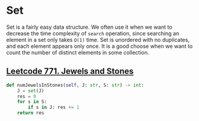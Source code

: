 # Set

Set is a fairly easy data structure. We often use it when we want to decrease the time complexity of `search` operation, since searching an element in a set only takes `O(1)` time. Set is unordered with no duplicates, and each element appears only once. It is a good choose when we want to count the number of distinct elements in some collection.

## [Leetcode 771. Jewels and Stones](https://leetcode.com/problems/jewels-and-stones/)
```python
def numJewelsInStones(self, J: str, S: str) -> int:
    J = set(J)
    res = 0
    for s in S:
        if s in J: res += 1
    return res
```

